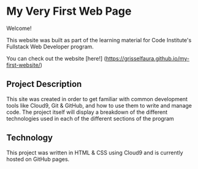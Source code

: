 # My Very First Web Page

Welcome!

This website was built as part of the learning material for Code Institute's Fullstack Web Developer program.

You can check out the website [here!] (https://grisselfaura.github.io/my-first-website/)

## Project Description
This site was created in order to get familiar with common development tools like Cloud9, Git & GitHub, and how to use them to write and manage code. The project itself will display a breakdown of the different technologies used in each of the different sections of the program

## Technology
This project was written in HTML & CSS using Cloud9 and is currently hosted on GitHub pages.
